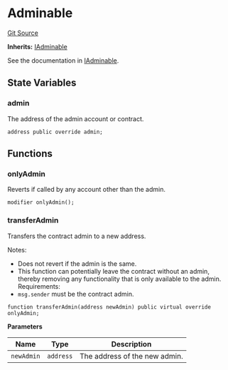 # Adminable

[Git Source](https://github.com/sablier-labs/v2-core/blob/bca1d9ea0485b065544486bb01f4148d44289644/docs/contracts/v2/reference/core/abstracts)

**Inherits:** [IAdminable](/docs/contracts/v2/reference/core/interfaces/interface.IAdminable.md)

See the documentation in [IAdminable](/docs/contracts/v2/reference/core/interfaces/interface.IAdminable.md).

## State Variables

### admin

The address of the admin account or contract.

```solidity
address public override admin;
```

## Functions

### onlyAdmin

Reverts if called by any account other than the admin.

```solidity
modifier onlyAdmin();
```

### transferAdmin

Transfers the contract admin to a new address.

Notes:

- Does not revert if the admin is the same.
- This function can potentially leave the contract without an admin, thereby removing any functionality that is only
  available to the admin. Requirements:
- `msg.sender` must be the contract admin.

```solidity
function transferAdmin(address newAdmin) public virtual override onlyAdmin;
```

**Parameters**

| Name       | Type      | Description                   |
| ---------- | --------- | ----------------------------- |
| `newAdmin` | `address` | The address of the new admin. |

